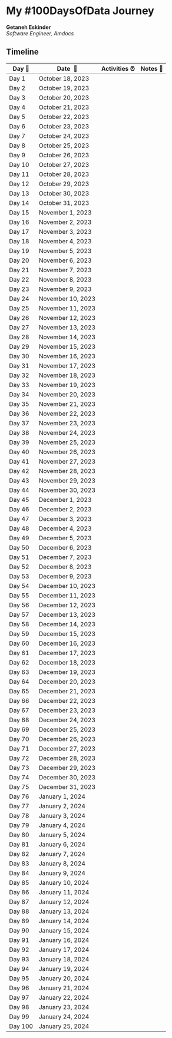 # My #100DaysOfData Journey  

**Getaneh Eskinder**  
*Software Engineer, Amdocs* 

## Timeline

| **Day :pushpin:** | **Date &nbsp;:calendar:** | **Activities :alarm_clock:** | **Notes :memo:** |
|------|-----------------|--------------------|---------------------|
|Day 1|October 18, 2023|  |  |
|Day 2|October 19, 2023|  |  |
|Day 3|October 20, 2023|  |  |
|Day 4|October 21, 2023|  |  |
|Day 5|October 22, 2023|  |  |
|Day 6|October 23, 2023|  |  |
|Day 7|October 24, 2023|  |  |
|Day 8|October 25, 2023|  |  |
|Day 9|October 26, 2023|  |  |
|Day 10|October 27, 2023|  |  |
|Day 11|October 28, 2023|  |  |
|Day 12|October 29, 2023|  |  |
|Day 13|October 30, 2023|  |  |
|Day 14|October 31, 2023|  |  |
|Day 15|November 1, 2023|  |  |
|Day 16|November 2, 2023|  |  |
|Day 17|November 3, 2023|  |  |
|Day 18|November 4, 2023|  |  |
|Day 19|November 5, 2023|  |  |
|Day 20|November 6, 2023|  |  |
|Day 21|November 7, 2023|  |  |
|Day 22|November 8, 2023|  |  |
|Day 23|November 9, 2023|  |  |
|Day 24|November 10, 2023|  |  |
|Day 25|November 11, 2023|  |  |
|Day 26|November 12, 2023|  |  |
|Day 27|November 13, 2023|  |  |
|Day 28|November 14, 2023|  |  |
|Day 29|November 15, 2023|  |  |
|Day 30|November 16, 2023|  |  |
|Day 31|November 17, 2023|  |  |
|Day 32|November 18, 2023|  |  |
|Day 33|November 19, 2023|  |  |
|Day 34|November 20, 2023|  |  |
|Day 35|November 21, 2023|  |  |
|Day 36|November 22, 2023|  |  |
|Day 37|November 23, 2023|  |  |
|Day 38|November 24, 2023|  |  |
|Day 39|November 25, 2023|  |  |
|Day 40|November 26, 2023|  |  |
|Day 41|November 27, 2023|  |  |
|Day 42|November 28, 2023|  |  |
|Day 43|November 29, 2023|  |  |
|Day 44|November 30, 2023|  |  |
|Day 45|December 1, 2023|  |  |
|Day 46|December 2, 2023|  |  |
|Day 47|December 3, 2023|  |  |
|Day 48|December 4, 2023|  |  |
|Day 49|December 5, 2023|  |  |
|Day 50|December 6, 2023|  |  |
|Day 51|December 7, 2023|  |  |
|Day 52|December 8, 2023|  |  |
|Day 53|December 9, 2023|  |  |
|Day 54|December 10, 2023|  |  |
|Day 55|December 11, 2023|  |  |
|Day 56|December 12, 2023|  |  |
|Day 57|December 13, 2023|  |  |
|Day 58|December 14, 2023|  |  |
|Day 59|December 15, 2023|  |  |
|Day 60|December 16, 2023|  |  |
|Day 61|December 17, 2023|  |  |
|Day 62|December 18, 2023|  |  |
|Day 63|December 19, 2023|  |  |
|Day 64|December 20, 2023|  |  |
|Day 65|December 21, 2023|  |  |
|Day 66|December 22, 2023|  |  |
|Day 67|December 23, 2023|  |  |
|Day 68|December 24, 2023|  |  |
|Day 69|December 25, 2023|  |  |
|Day 70|December 26, 2023|  |  |
|Day 71|December 27, 2023|  |  |
|Day 72|December 28, 2023|  |  |
|Day 73|December 29, 2023|  |  |
|Day 74|December 30, 2023|  |  |
|Day 75|December 31, 2023|  |  |
|Day 76|January 1, 2024|  |  |
|Day 77|January 2, 2024|  |  |
|Day 78|January 3, 2024|  |  |
|Day 79|January 4, 2024|  |  |
|Day 80|January 5, 2024|  |  |
|Day 81|January 6, 2024|  |  |
|Day 82|January 7, 2024|  |  |
|Day 83|January 8, 2024|  |  |
|Day 84|January 9, 2024|  |  |
|Day 85|January 10, 2024| |  |
|Day 86|January 11, 2024|  |  |
|Day 87|January 12, 2024|  |  |
|Day 88|January 13, 2024|  |  |
|Day 89|January 14, 2024|  |  |
|Day 90|January 15, 2024|  |  |
|Day 91|January 16, 2024|  |  |
|Day 92|January 17, 2024|  |  |
|Day 93|January 18, 2024|  |  |
|Day 94|January 19, 2024|  |  |
|Day 95|January 20, 2024|  |  |
|Day 96|January 21, 2024|  |  |
|Day 97|January 22, 2024|  |  |
|Day 98|January 23, 2024|  |  |
|Day 99|January 24, 2024|  |  |
|Day 100|January 25, 2024|  |  |